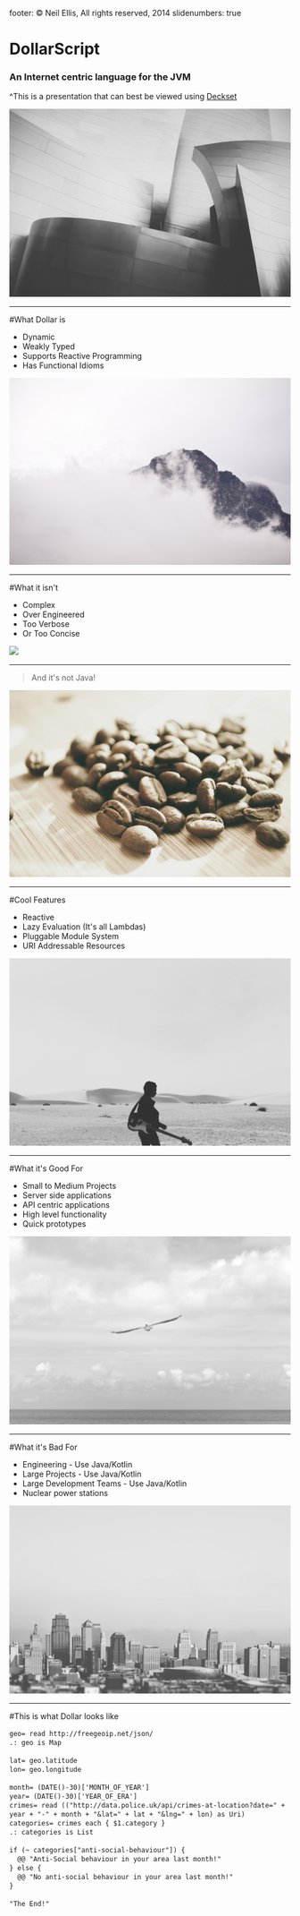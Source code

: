 footer: © Neil Ellis, All rights reserved, 2014
slidenumbers: true

# DollarScript

### An Internet centric language for the JVM

^This is a presentation that can best be viewed using [Deckset](http://www.decksetapp.com)

![](images/architecture-3014.jpg)

---

#What Dollar is

+ Dynamic
+ Weakly Typed
+ Supports Reactive Programming
+ Has Functional Idioms

![](images/clouds-cloudy-fog-2956.jpg)

---

#What it isn't
+ Complex
+ Over Engineered
+ Too Verbose
+ Or Too Concise

![](images/berlin-blocks-germany-1915.jpg)

---

>  And it's not Java!

![](images/beans-coffee-kitchen-2742.jpg)

---

#Cool Features
+ Reactive
+ Lazy Evaluation (It's all Lambdas)
+ Pluggable Module System
+ URI Addressable Resources

![](images/beach-black-and-white-desert-1569.jpg)

---

#What it's Good For
+ Small to Medium Projects
+ Server side applications
+ API centric applications
+ High level functionality
+ Quick prototypes

![](images/bird-black-and-white-clouds-689.jpg)

---

#What it's Bad For
+ Engineering - Use Java/Kotlin
+ Large Projects - Use Java/Kotlin
+ Large Development Teams - Use Java/Kotlin
+ Nuclear power stations

![](images/black-and-white-city-skyline-2255.jpg)

---

#This is what Dollar looks like

```dollar
geo= read http://freegeoip.net/json/
.: geo is Map

lat= geo.latitude
lon= geo.longitude

month= (DATE()-30)['MONTH_OF_YEAR']
year= (DATE()-30)['YEAR_OF_ERA']
crimes= read (("http://data.police.uk/api/crimes-at-location?date=" + year + "-" + month + "&lat=" + lat + "&lng=" + lon) as Uri)
categories= crimes each { $1.category }
.: categories is List

if (~ categories["anti-social-behaviour"]) {
  @@ "Anti-Social behaviour in your area last month!"
} else {
  @@ "No anti-social behaviour in your area last month!"
}

"The End!"
```

